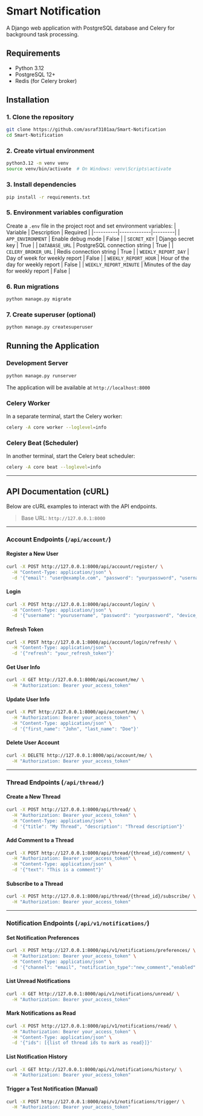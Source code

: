 # Smart Notification
A Django web application with PostgreSQL database and Celery for background task processing.

## Requirements

- Python 3.12
- PostgreSQL 12+
- Redis (for Celery broker)

## Installation

### 1. Clone the repository

```bash
git clone https://github.com/asraf3101aa/Smart-Notification
cd Smart-Notification
```

### 2. Create virtual environment

```bash
python3.12 -m venv venv
source venv/bin/activate  # On Windows: venv\Scripts\activate
```

### 3. Install dependencies

```bash
pip install -r requirements.txt
```

### 5. Environment variables configuration

Create a `.env` file in the project root and set environment variables:
| Variable | Description | Required |
|----------|-------------|---------|
| `APP_ENVIRONMENT` | Enable debug mode | False |
| `SECRET_KEY` | Django secret key | True |
| `DATABASE_URL` | PostgreSQL connection string | True |
| `CELERY_BROKER_URL` | Redis connection string | True |
| `WEEKLY_REPORT_DAY` | Day of week for weekly report | False |
| `WEEKLY_REPORT_HOUR` | Hour of the day for weekly report | False |
| `WEEKLY_REPORT_MINUTE` | Minutes of the day for weekly report | False |


### 6. Run migrations

```bash
python manage.py migrate
```

### 7. Create superuser (optional)

```bash
python manage.py createsuperuser
```

## Running the Application

### Development Server

```bash
python manage.py runserver
```

The application will be available at `http://localhost:8000`

### Celery Worker

In a separate terminal, start the Celery worker:

```bash
celery -A core worker --loglevel=info
```

### Celery Beat (Scheduler)

In another terminal, start the Celery beat scheduler:

```bash
celery -A core beat --loglevel=info
```

---

## API Documentation (cURL)

Below are cURL examples to interact with the API endpoints.

> Base URL: `http://127.0.0.1:8000`

---

### Account Endpoints (`/api/account/`)

#### Register a New User

```bash
curl -X POST http://127.0.0.1:8000/api/account/register/ \
  -H "Content-Type: application/json" \
  -d '{"email": "user@example.com", "password": "yourpassword", "username":"yourusername"}'
```
#### Login

```bash
curl -X POST http://127.0.0.1:8000/api/account/login/ \
  -H "Content-Type: application/json" \
  -d '{"username": "yourusername", "password": "yourpassword", "device_id":"device-id-generate-from-frontend","device_name":"device-name-generate-from-frontend"}'
```

#### Refresh Token

```bash
curl -X POST http://127.0.0.1:8000/api/account/login/refresh/ \
  -H "Content-Type: application/json" \
  -d '{"refresh": "your_refresh_token"}'
```
#### Get User Info

```bash
curl -X GET http://127.0.0.1:8000/api/account/me/ \
  -H "Authorization: Bearer your_access_token"
```

#### Update User Info

```bash
curl -X PUT http://127.0.0.1:8000/api/account/me/ \
  -H "Authorization: Bearer your_access_token" \
  -H "Content-Type: application/json" \
  -d '{"first_name": "John", "last_name": "Doe"}'
```

#### Delete User Account

```bash
curl -X DELETE http://127.0.0.1:8000/api/account/me/ \
  -H "Authorization: Bearer your_access_token"
```
---
### Thread Endpoints (`/api/thread/`)


#### Create a New Thread

```bash
curl -X POST http://127.0.0.1:8000/api/thread/ \
  -H "Authorization: Bearer your_access_token" \
  -H "Content-Type: application/json" \
  -d '{"title": "My Thread", "description": "Thread description"}'
```

#### Add Comment to a Thread

```bash
curl -X POST http://127.0.0.1:8000/api/thread/{thread_id}/comment/ \
  -H "Authorization: Bearer your_access_token" \
  -H "Content-Type: application/json" \
  -d '{"text": "This is a comment"}'
```
####  Subscribe to a Thread

```bash
curl -X POST http://127.0.0.1:8000/api/thread/{thread_id}/subscribe/ \
  -H "Authorization: Bearer your_access_token"
```
---
### Notification Endpoints (`/api/v1/notifications/`)


#### Set Notification Preferences

```bash
curl -X POST http://127.0.0.1:8000/api/v1/notifications/preferences/ \
  -H "Authorization: Bearer your_access_token" \
  -H "Content-Type: application/json" \
  -d '{"channel": "email", "notification_type":"new_comment","enabled": true}'
```
#### List Unread Notifications
```bash
curl -X GET http://127.0.0.1:8000/api/v1/notifications/unread/ \
  -H "Authorization: Bearer your_access_token"
```

#### Mark Notifications as Read

```bash
curl -X POST http://127.0.0.1:8000/api/v1/notifications/read/ \
  -H "Authorization: Bearer your_access_token" \
  -H "Content-Type: application/json" \
  -d '{"ids": [{list of thread ids to mark as read}]}'
```
#### List Notification History

```bash
curl -X GET http://127.0.0.1:8000/api/v1/notifications/history/ \
  -H "Authorization: Bearer your_access_token"
```
####  Trigger a Test Notification (Manual)

```bash
curl -X POST http://127.0.0.1:8000/api/v1/notifications/trigger/ \
  -H "Authorization: Bearer your_access_token"
```